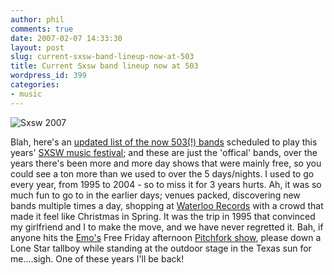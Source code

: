 ```yaml
---
author: phil
comments: true
date: 2007-02-07 14:33:30
layout: post
slug: current-sxsw-band-lineup-now-at-503
title: Current Sxsw band lineup now at 503
wordpress_id: 399
categories:
- music
---
```


![Sxsw 2007](http://fak3r.com/wp-content/uploads/2007/02/sxsw.gif)

Blah, here's an [updated list of the now 503(!) bands](http://www.austinist.com/archives/2007/02/05/sxsw_2007_band_list_update_as_the_delay_grows_eternal_we_bring_you_over_500_acts_playing_the_fest.php) scheduled to play this years' [SXSW music festival](http://2007.sxsw.com/music/); and these are just the 'offical' bands, over the years there's been more and more day shows that were mainly free, so you could see a ton more than we used to over the 5 days/nights.  I used to go every year, from 1995 to 2004 - so to miss it for 3 years hurts.  Ah, it was so much fun to go to in the earlier days; venues packed, discovering new bands multiple times a day, shopping at [Waterloo Records](http://www.waterloorecords.com/) with a crowd that made it feel like Christmas in Spring.  It was the trip in 1995 that convinced my girlfriend and I to make the move, and we have never regretted it.  Bah, if anyone hits the [Emo's](http://www.emosaustin.com/) Free Friday afternoon [Pitchfork show](http://assets.pitchforkmedia.com/images/image/25961.SXSWGraphicFinal.jpg), please down a Lone Star tallboy while standing at the outdoor stage in the Texas sun for me....sigh.  One of these years I'll be back!
